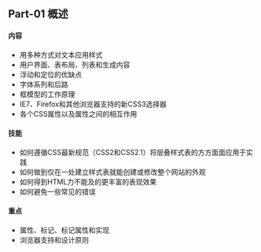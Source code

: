 ## Part-01 概述 ##
#### 内容 ####
* 用多种方式对文本应用样式
* 用户界面、表布局、列表和生成内容
* 浮动和定位的优缺点
* 字体系列和后路
* 框模型的工作原理
* IE7、Firefox和其他浏览器支持的新CSS3选择器
* 各个CSS属性以及属性之间的相互作用

#### 技能 ####
* 如何遵循CSS最新规范（CSS2和CSS2.1）将层叠样式表的方方面面应用于实践
* 如何做到仅在一处建立样式表就能创建或修改整个网站的外观
* 如何得到HTML力不能及的更丰富的表现效果
* 如何避免一些常见的错误

#### 重点 ####
* 属性、标记、标记属性和实现
* 浏览器支持和设计原则
